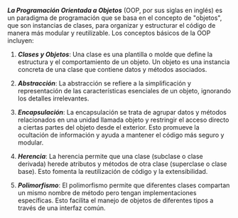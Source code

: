 ***La Programación Orientada a Objetos*** (OOP, por sus siglas en inglés) es un paradigma de programación que se basa en el concepto de "objetos", que son instancias de clases, para organizar y estructurar el código de manera más modular y reutilizable. Los conceptos básicos de la OOP incluyen:

1. ***Clases y Objetos***: Una clase es una plantilla o molde que define la estructura y el comportamiento de un objeto. Un objeto es una instancia concreta de una clase que contiene datos y métodos asociados.

2. ***Abstracción***: La abstracción se refiere a la simplificación y representación de las características esenciales de un objeto, ignorando los detalles irrelevantes.

3. ***Encapsulación***: La encapsulación se trata de agrupar datos y métodos relacionados en una unidad llamada objeto y restringir el acceso directo a ciertas partes del objeto desde el exterior. Esto promueve la ocultación de información y ayuda a mantener el código más seguro y modular.

4. ***Herencia***: La herencia permite que una clase (subclase o clase derivada) herede atributos y métodos de otra clase (superclase o clase base). Esto fomenta la reutilización de código y la extensibilidad.

5. ***Polimorfismo***: El polimorfismo permite que diferentes clases compartan un mismo nombre de método pero tengan implementaciones específicas. Esto facilita el manejo de objetos de diferentes tipos a través de una interfaz común.